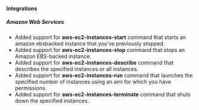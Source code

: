 
#### Integrations

##### Amazon Web Services

- Added support for **aws-ec2-instances-start** command that starts an amazon ebsbacked instance that you’ve previously stopped.
- Added support for **aws-ec2-instances-stop** command that stops an Amazon EBS-backed instance.
- Added support for **aws-ec2-instances-describe** command that describes the specified instances or all instances.
- Added support for **aws-ec2-instances-run** command that launches the specified number of instances using an ami for which you have permissions.
- Added support for **aws-ec2-instances-terminate** command that shuts down the specified instances.
